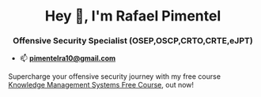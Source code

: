 <h1 align="center">Hey 👋, I'm Rafael Pimentel</h1>
<h3 align="center">Offensive Security Specialist (OSEP,OSCP,CRTO,CRTE,eJPT)</h3>

- 📫 **pimentelra10@gmail.com**

Supercharge your offensive security journey with my free course [Knowledge Management Systems Free Course](https://github.com/Hacker-Hermanos/Knowledge-Management-for-Offensive-Security-Professionals), out now!
